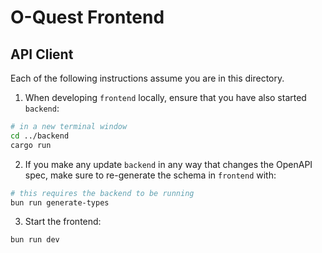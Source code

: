 # O-Quest Frontend

## API Client

Each of the following instructions assume you are in this directory.

1. When developing `frontend` locally, ensure that you have also started `backend`:

```bash
# in a new terminal window
cd ../backend
cargo run
```

2. If you make any update `backend` in any way that changes the OpenAPI spec, make sure to re-generate the schema in `frontend` with:

```bash
# this requires the backend to be running
bun run generate-types
```

3. Start the frontend:

```bash
bun run dev
```
